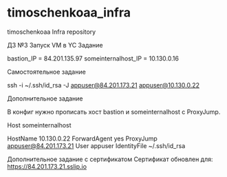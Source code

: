 ﻿# timoschenkoaa_infra
timoschenkoaa Infra repository

ДЗ №3 Запуск VM в YC
Задание

bastion_IP = 84.201.135.97
someinternalhost_IP = 10.130.0.16

Самостоятельное задание

ssh -i ~/.ssh/id_rsa -J appuser@84.201.173.21 appuser@10.130.0.22

Дополнительное задание

В конфиг нужно прописать хост bastion и someinternalhost с ProxyJump.

Host someinternalhost

  HostName 10.130.0.22
  ForwardAgent yes
  ProxyJump  appuser@84.201.173.21
  User appuser
  IdentityFile ~/.ssh/id_rsa

Дополнительное задание с сертификатом
Сертификат обновлен для:
 https://84.201.173.21.sslip.io

